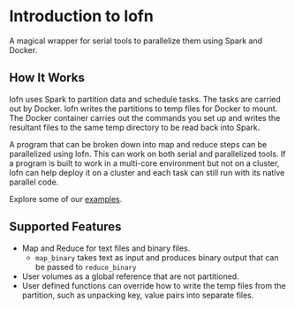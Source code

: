 # Introduction to lofn

A magical wrapper for serial tools to parallelize them using Spark and Docker.

## How It Works

lofn uses Spark to partition data and schedule tasks. The tasks are carried out by Docker.
lofn writes the partitions to temp files for Docker to mount. The Docker container carries out the commands you set up
and writes the resultant files to the same temp directory to be read back into Spark.

A program that can be broken down into map and reduce steps can be parallelized using lofn. This can work on both serial
and parallelized tools. If a program is built to work in a multi-core environment but not on a cluster, lofn can help
deploy it on a cluster and each task can still run with its native parallel code.

Explore some of our [examples](https://github.com/michaeltneylon/lofn/blob/master/example).

## Supported Features

- Map and Reduce for text files and binary files.
  - `map_binary` takes text as input and produces binary output that can be passed to `reduce_binary`
- User volumes as a global reference that are not partitioned.
- User defined functions can override how to write the temp files from the partition,
  such as unpacking key, value pairs into separate files.
